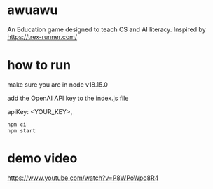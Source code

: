 # awuawu

An Education game designed to teach CS and AI literacy. Inspired by https://trex-runner.com/

# how to run

make sure you are in node v18.15.0

add the OpenAI API key to the index.js file

apiKey: <YOUR_KEY>,

```
npm ci
npm start
```

# demo video

https://www.youtube.com/watch?v=P8WPoWpo8R4
